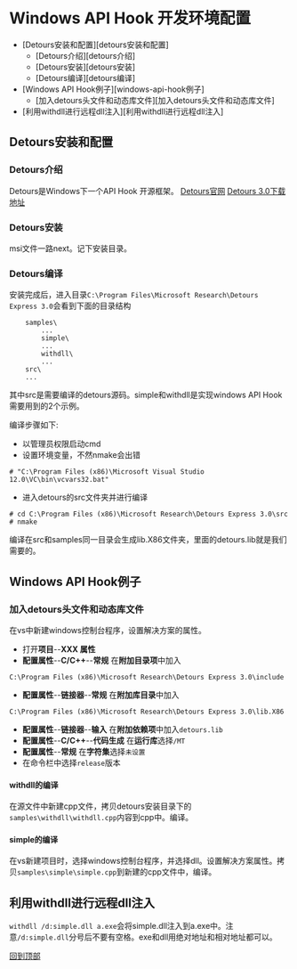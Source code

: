 # Windows API Hook 开发环境配置
<span id="top"></span>
<!-- MarkdownTOC -->

- [Detours安装和配置][detours安装和配置]
	- [Detours介绍][detours介绍]
	- [Detours安装][detours安装]
	- [Detours编译][detours编译]
- [Windows API Hook例子][windows-api-hook例子]
	- [加入detours头文件和动态库文件][加入detours头文件和动态库文件]
- [利用withdll进行远程dll注入][利用withdll进行远程dll注入]

<!-- /MarkdownTOC -->

<a name="detours安装和配置"></a>
## Detours安装和配置

<a name="detours介绍"></a>
### Detours介绍

Detours是Windows下一个API Hook 开源框架。
[Detours官网][]
[Detours 3.0下载地址][]

<a name="detours安装"></a>
### Detours安装

msi文件一路next。记下安装目录。

<a name="detours编译"></a>
### Detours编译

安装完成后，进入目录`C:\Program Files\Microsoft Research\Detours Express 3.0`会看到下面的目录结构
```
	samples\
		...
		simple\
		...
		withdll\
		...
	src\
	...
```
其中src是需要编译的detours源码。simple和withdll是实现windows API Hook需要用到的2个示例。

编译步骤如下:
+ 以管理员权限启动cmd
+ 设置环境变量，不然nmake会出错
```
# "C:\Program Files (x86)\Microsoft Visual Studio 12.0\VC\bin\vcvars32.bat"
```
+ 进入detours的src文件夹并进行编译
```
# cd C:\Program Files (x86)\Microsoft Research\Detours Express 3.0\src
# nmake
```
编译在src和samples同一目录会生成lib.X86文件夹，里面的detours.lib就是我们需要的。

<a name="windows-api-hook例子"></a>
## Windows API Hook例子

<a name="加入detours头文件和动态库文件"></a>
### 加入detours头文件和动态库文件

在vs中新建windows控制台程序，设置解决方案的属性。
+ 打开**项目**--**XXX 属性**
+ **配置属性**--**C/C++**--**常规** 在**附加目录项**中加入
```
C:\Program Files (x86)\Microsoft Research\Detours Express 3.0\include
```
+ **配置属性**--**链接器**--**常规** 在**附加库目录**中加入
```
C:\Program Files (x86)\Microsoft Research\Detours Express 3.0\lib.X86
```
+ **配置属性**--**链接器**--**输入** 在**附加依赖项**中加入`detours.lib`
+ **配置属性**--**C/C++**--**代码生成** 在**运行库**选择`/MT`
+ **配置属性**--**常规** 在**字符集**选择`未设置`
+ 在命令栏中选择`release`版本

#### withdll的编译

在源文件中新建cpp文件，拷贝detours安装目录下的`samples\withdll\withdll.cpp`内容到cpp中。编译。

#### simple的编译

在vs新建项目时，选择windows控制台程序，并选择dll。设置解决方案属性。拷贝`samples\simple\simple.cpp`到新建的cpp文件中，编译。

<a name="利用withdll进行远程dll注入"></a>
## 利用withdll进行远程dll注入

`withdll /d:simple.dll a.exe`会将simple.dll注入到a.exe中。注意`/d:simple.dll`分号后不要有空格。exe和dll用绝对地址和相对地址都可以。

[回到顶部](#top)

[Detours官网]:http://research.microsoft.com/en-us/projects/detours/
[Detours 3.0下载地址]:http://research.microsoft.com/en-us/downloads/d36340fb-4d3c-4ddd-bf5b-1db25d03713d/default.aspx